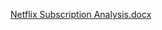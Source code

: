 [Netflix Subscription Analysis.docx](https://github.com/user-attachments/files/16703159/Netflix.Subscription.Analysis.docx)
